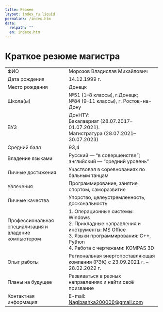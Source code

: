 ```yaml
---
title: Резюме
layout: index_ru.liquid
permalink: /index.htm
data:
  relpath: ""
  en: indexe.htm
---
```

# Краткое резюме магистра

<table id="resume">
<tr>
  <td>ФИО</td>
  <td>Морозов Владислав Михайлович</td>
</tr>
<tr>
  <td>Дата рождения</td>
  <td>14.12.1999 г.</td>
</tr>
<tr>
  <td>Место рождения</td>
  <td>Донецк</td>
</tr>
<tr>
  <td>Школа(ы)</td>
  <td>№51 (1–8 классы), г.Донецк;<br>
  №84 (9–11 классы), г. Ростов-на-Дону
</td>
</tr>
<tr>
  <td>ВУЗ</td>
  <td>ДонНТУ:<br>
  Бакалавриат (28.07.2017–01.07.2021).<br>
  Магистратура (28.07.2021–30.07.2023)
  </td>
</tr>
<tr>
  <td>Средний балл</td>
  <td>93,4</td>
</tr>
<tr>
  <td>Владение языками</td>
  <td>Русский — <q>в совершенстве</q>;<br>
  английский — <q>средний уровень</q>
  </td>
</tr>
<tr>
  <td>Личные достижения</td>
  <td>Участвовал в соревнованиях по бальным танцам</td>
</tr>
<tr>
  <td>Увлечения</td>
  <td>Программирование, занятие спортом, саморазвитие</td>
</tr>
<tr>
  <td>Личные качества</td>
  <td>Упорство, целеустремленность, доскональность</td>
</tr>
<tr>
  <td>Профессиональная специализация и владение компьютером</td>
  <td>1. Операционные системы: Windows<br>
  2. Прикладные направления и инструменты: MS Office<br>
  3. Языки программирования: С++, Python<br>
  4. Работа с чертежами: KOMPAS 3D</td>
</tr>
<tr>
  <td>Опыт работы</td>
  <td>Региональная энергопоставляющая компания (РЭК) с 23.09.2021 г. – 28.02.2022 г.</td>
</tr>
<tr>
  <td>Планы на будущее</td>
  <td>Развиваться в разных направлениях и найти своё призвание</td>
</tr>
<tr>
  <td>Контактная информация</td>
  <td>E-mail: <a href="mailto:Nagibashka200000@gmail.com">Nagibashka200000@gmail.com</a></td>
</tr>
</table>
